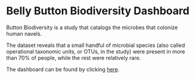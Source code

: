 # Belly Button Biodiversity Dashboard

Button Biodiversity is a study that catalogs the microbes that colonize human navels.

The dataset reveals that a small handful of microbial species (also called operational taxonomic units, or OTUs, in the study) were present in more than 70% of people, while the rest were relatively rare.

The dashboard can be found by clicking [here](https://aidecisions.github.io/belly-button-challenge/).
